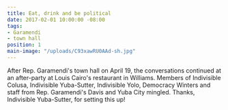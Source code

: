 ```yaml
---
title: Eat, drink and be political
date: 2017-02-01 10:00:00 -08:00
tags:
- Garamendi
- town hall
position: 1
main-image: "/uploads/C93xawRU0AAd-sh.jpg"
---
```


After Rep. Garamendi's town hall on April 19, the conversations continued at an after-party at Louis Cairo's restaurant in Williams. Members of Indivisible Colusa, Indivisible Yuba-Sutter, Indivisible Yolo, Democracy Winters and staff from Rep. Garamendi's Davis and Yuba City mingled. Thanks, Indivisible Yuba-Sutter, for setting this up!